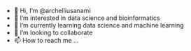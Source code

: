 - 👋 Hi, I’m @archelliusanami
- 👀 I’m interested in data science and bioinformatics    
- 🌱 I’m currently learning data science and machine learning
- 💞️ I’m looking to collaborate 
- 📫 How to reach me ...

<!---
archellius/archellius is a ✨ special ✨ repository because its `README.md` (this file) appears on your GitHub profile.
You can click the Preview link to take a look at your changes.
--->
